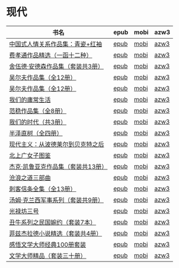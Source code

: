 # 现代

| 书名 | epub | mobi | azw3 |
| --- | --- | --- | --- |
| [中国式人情关系作品集：青瓷+红袖](http://ct.dalanmei.com/f/31084289-771247120-7610b8) | [epub](http://ct.dalanmei.com/f/31084289-771247120-7610b8) | [mobi](http://ct.dalanmei.com/f/31084289-771232070-a7187d) | [azw3](http://ct.dalanmei.com/f/31084289-771238322-510880) |
| [费孝通作品精选（一函十二种）](http://ct.dalanmei.com/f/31084289-771241497-4c6f87) | [epub](http://ct.dalanmei.com/f/31084289-771241497-4c6f87) | [mobi](http://ct.dalanmei.com/f/31084289-771230153-40d61e) | [azw3](http://ct.dalanmei.com/f/31084289-771233709-493dad) |
| [舍伍德·安德森作品集（套装共3册）](http://ct.dalanmei.com/f/31084289-771246310-2bab75) | [epub](http://ct.dalanmei.com/f/31084289-771246310-2bab75) | [mobi](http://ct.dalanmei.com/f/31084289-771230751-994e14) | [azw3](http://ct.dalanmei.com/f/31084289-771236034-ec7f2f) |
| [吴尔夫作品集（全12册）](http://ct.dalanmei.com/f/31084289-577384185-583e7b) | [epub](http://ct.dalanmei.com/f/31084289-577384185-583e7b) | [mobi](http://ct.dalanmei.com/f/31084289-577383588-741b78) | [azw3](http://ct.dalanmei.com/f/31084289-577385763-1c8859) |
| [吴尔夫作品集（全12册）](http://ct.dalanmei.com/f/31084289-575324760-29b1a3) | [epub](http://ct.dalanmei.com/f/31084289-575324760-29b1a3) | [mobi](http://ct.dalanmei.com/f/31084289-575173572-2b5f83) | [azw3](http://ct.dalanmei.com/f/31084289-575299586-ee8e4b) |
| [我们的庸常生活](http://ct.dalanmei.com/f/31084289-570288080-51a766) | [epub](http://ct.dalanmei.com/f/31084289-570288080-51a766) | [mobi](http://ct.dalanmei.com/f/31084289-570170478-2a0319) | [azw3](http://ct.dalanmei.com/f/31084289-570358849-956e52) |
| [范稳作品集（全8册）](http://ct.dalanmei.com/f/31084289-570290555-7ff6ac) | [epub](http://ct.dalanmei.com/f/31084289-570290555-7ff6ac) | [mobi](http://ct.dalanmei.com/f/31084289-570171089-a77613) | [azw3](http://ct.dalanmei.com/f/31084289-570359889-df3027) |
| [我们的时代（共3册）](http://ct.dalanmei.com/f/31084289-570326334-3cf01c) | [epub](http://ct.dalanmei.com/f/31084289-570326334-3cf01c) | [mobi](http://ct.dalanmei.com/f/31084289-570154965-54aaf8) | [azw3](http://ct.dalanmei.com/f/31084289-571395755-8fe172) |
| [半泽直树（全四册）](http://ct.dalanmei.com/f/31084289-572114196-92bc02) | [epub](http://ct.dalanmei.com/f/31084289-572114196-92bc02) | [mobi](http://ct.dalanmei.com/f/31084289-571713816-d39e49) | [azw3](http://ct.dalanmei.com/f/31084289-572127451-4f223f) |
| [现代主义：从波德莱尔到贝克特之后](http://ct.dalanmei.com/f/31084289-572115872-e618da) | [epub](http://ct.dalanmei.com/f/31084289-572115872-e618da) | [mobi](http://ct.dalanmei.com/f/31084289-571698497-8e39dd) | [azw3](http://ct.dalanmei.com/f/31084289-572144773-37642f) |
| [北上广女子图鉴](http://ct.dalanmei.com/f/31084289-572124469-a4ed77) | [epub](http://ct.dalanmei.com/f/31084289-572124469-a4ed77) | [mobi](http://ct.dalanmei.com/f/31084289-571635432-673c34) | [azw3](http://ct.dalanmei.com/f/31084289-572184956-798978) |
| [杰克·凯鲁亚克作品集（套装共13册）](http://ct.dalanmei.com/f/31084289-572124862-1fbf71) | [epub](http://ct.dalanmei.com/f/31084289-572124862-1fbf71) | [mobi](http://ct.dalanmei.com/f/31084289-571635318-9262eb) | [azw3](http://ct.dalanmei.com/f/31084289-572185361-a03232) |
| [沧浪之道三部曲](http://ct.dalanmei.com/f/31084289-572129849-87c8c9) | [epub](http://ct.dalanmei.com/f/31084289-572129849-87c8c9) | [mobi](http://ct.dalanmei.com/f/31084289-571625698-25e147) | [azw3](http://ct.dalanmei.com/f/31084289-572189882-03688f) |
| [刺客信条全集（全13册）](http://ct.dalanmei.com/f/31084289-571912774-a206b7) | [epub](http://ct.dalanmei.com/f/31084289-571912774-a206b7) | [mobi](http://ct.dalanmei.com/f/31084289-571556158-93f660) | [azw3](http://ct.dalanmei.com/f/31084289-572203360-6c96ea) |
| [汤姆·克兰西军事系列（套装共9册）](http://ct.dalanmei.com/f/31084289-571912994-11fc4f) | [epub](http://ct.dalanmei.com/f/31084289-571912994-11fc4f) | [mobi](http://ct.dalanmei.com/f/31084289-571556208-ba5f68) | [azw3](http://ct.dalanmei.com/f/31084289-572203393-faccf2) |
| [光禄坊三号](http://ct.dalanmei.com/f/31084289-571913169-20ea5b) | [epub](http://ct.dalanmei.com/f/31084289-571913169-20ea5b) | [mobi](http://ct.dalanmei.com/f/31084289-571556264-f52f18) | [azw3](http://ct.dalanmei.com/f/31084289-572203506-7be1e8) |
| [丑牛系列之民国婉约（套装7本）](http://ct.dalanmei.com/f/31084289-571991779-328e1f) | [epub](http://ct.dalanmei.com/f/31084289-571991779-328e1f) | [mobi](http://ct.dalanmei.com/f/31084289-571562268-699f02) | [azw3](http://ct.dalanmei.com/f/31084289-571910909-e3d8f7) |
| [菲兹杰拉德小说精选（套装共4册）](http://ct.dalanmei.com/f/31084289-572010619-5515d5) | [epub](http://ct.dalanmei.com/f/31084289-572010619-5515d5) | [mobi](http://ct.dalanmei.com/f/31084289-571562850-0e0d15) | [azw3](http://ct.dalanmei.com/f/31084289-571911066-729f33) |
| [感悟文学大师经典100册套装](http://ct.dalanmei.com/f/31084289-571737900-91ee1d) | [epub](http://ct.dalanmei.com/f/31084289-571737900-91ee1d) | [mobi](http://ct.dalanmei.com/f/31084289-571602585-39934c) | [azw3](http://ct.dalanmei.com/f/31084289-571917185-c063bd) |
| [文学大师精品（套装三十册）](http://ct.dalanmei.com/f/31084289-571738194-289d9f) | [epub](http://ct.dalanmei.com/f/31084289-571738194-289d9f) | [mobi](http://ct.dalanmei.com/f/31084289-571600716-2769ae) | [azw3](http://ct.dalanmei.com/f/31084289-571917747-e0aece) |
